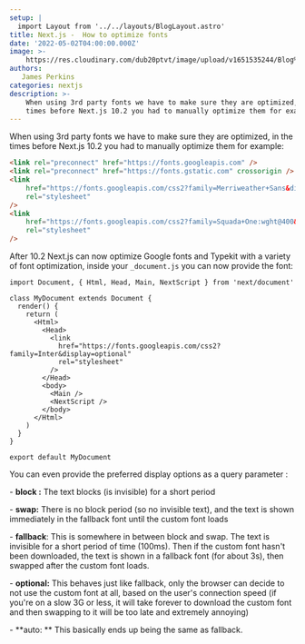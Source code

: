 ```yaml
---
setup: |
  import Layout from '../../layouts/BlogLayout.astro'
title: Next.js -  How to optimize fonts
date: '2022-05-02T04:00:00.000Z'
image: >-
    https://res.cloudinary.com/dub20ptvt/image/upload/v1651535244/Blog%20Posts/Yellow_And_Green_Bold_Money_Blog_Banner_gjpzog.png
authors:
   James Perkins
categories: nextjs
description: >-
    When using 3rd party fonts we have to make sure they are optimized, in the
    times before Next.js 10.2 you had to manually optimize them for example:
---
```


When using 3rd party fonts we have to make sure they are optimized, in the times before Next.js 10.2 you had to manually optimize them for example:

```html
<link rel="preconnect" href="https://fonts.googleapis.com" />
<link rel="preconnect" href="https://fonts.gstatic.com" crossorigin />
<link
    href="https://fonts.googleapis.com/css2?family=Merriweather+Sans&display=swap"
    rel="stylesheet"
/>
<link
    href="https://fonts.googleapis.com/css2?family=Squada+One:wght@400&display=swap"
    rel="stylesheet"
/>
```

After 10.2 Next.js can now optimize Google fonts and Typekit with a variety of font optimization, inside your `_document.js` you can now provide the font:

```
import Document, { Html, Head, Main, NextScript } from 'next/document'

class MyDocument extends Document {
  render() {
    return (
      <Html>
        <Head>
          <link
            href="https://fonts.googleapis.com/css2?family=Inter&display=optional"
            rel="stylesheet"
          />
        </Head>
        <body>
          <Main />
          <NextScript />
        </body>
      </Html>
    )
  }
}

export default MyDocument
```

<newsletter />

You can even provide the preferred display options as a query parameter :

\- **block :** The text blocks (is invisible) for a short period

\- **swap:** There is no block period (so no invisible text), and the text is shown immediately in the fallback font until the custom font loads

\- **fallback**: This is somewhere in between block and swap. The text is invisible for a short period of time (100ms). Then if the custom font hasn't been downloaded, the text is shown in a fallback font (for about 3s), then swapped after the custom font loads.

\- **optional:** This behaves just like fallback, only the browser can decide to not use the custom font at all, based on the user's connection speed (if you're on a slow 3G or less, it will take forever to download the custom font and then swapping to it will be too late and extremely annoying)

\- **auto: ** This basically ends up being the same as fallback.
